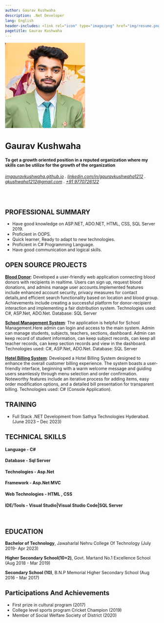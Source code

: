 ```yaml
---
author: Gaurav Kushwaha
description: .Net Developer
lang: English
header-includes: <link rel="icon" type="image/png" href="img/resume.png" />
pagetitle: Gaurav Kushwaha
---
```


![](<img/ gaurav.jpeg>)

Gaurav Kushwaha
==================


####  To get a growth oriented position in a reputed organization where my skills can be utilize for the growth of the organization

######  [imgauravkushwaha.github.io](https://imgauravkushwaha.github.io/) . [linkedin.com/in/gauravkushwaha1212](linkedin.com/in/gauravkushwaha1212) . [gkushwaha1212@gmail.com](mailto:gkushwaha1212@gmail.com) . [+91 9770726122](tel:+919770726122)

<br>

## PROFESSIONAL SUMMARY
- Have good knowledge on ASP.NET, ADO.NET, HTML, CSS, SQL Server 2019.
- Proficient in OOPS.
- Quick learner, Ready to adapt to new technologies.
- Proficient in C# Programming Language.
- Have good communication and logical skills.

## OPEN SOURCE PROJECTS
**[Blood Donor](https://github.com/iamgauravkushwaha/Blood-Donor.git)**:  Developed a user-friendly web application connecting blood donors with recipients in realtime. Users can sign up, request blood donations, and admins manage user accounts.Implemented features include enhanced account security, privacy measures for contact details,and efficient search functionality based on location and blood group. Achievements include creating a successful platform for donor-recipient interaction and implementing a fair distribution system.
  Technologies used: C#, ASP.Net, ADO.Net. Database: SQL Server

  **[School Management System](https://github.com/iamgauravkushwaha/School-Management-System.git)**:  The application is helpful for School Management.Here admin can login and access to the main system. Admin can manage students, subjects, teachers, sections, dashboard. Admin can keep record of student information, can keep subject records, can keep all teacher records, can keep section records and view in the dashboard.
  Technologies used: C#, ASP.Net, ADO.Net. Database: SQL Server

**[Hotel Billing System](https://github.com/iamgauravkushwaha/Hotel-Billing-System.git)**: Developed a Hotel Billing System designed to enhance the overall customer billing experience. The system boasts a user-friendly interface, beginning with a warm welcome message and guiding users seamlessly through menu selection and order confirmation. Noteworthy features include an iterative process for adding items, easy order modification options, and a detailed bill presentation for transparent billing.
  Technologies used: C# (Console Application).

  ## TRAINING
- Full Stack .NET Development from Sathya Technologies Hyderabad.
(June 2023 – Dec 2023)

## TECHNICAL SKILLS
#### Language - C#
#### Database - Sql Server 
#### Technologies - Asp.Net
#### Framework - Asp.Net MVC
#### Web Technologies - HTML , CSS
#### IDE/Tools - Visual Studio|Visual Studio Code|SQL Server
<br>

 
## EDUCATION
**Bachelor of Technology**,  Jawaharlal Nehru College Of Technology (July 2019- Apr 2023)

**Higher Secondary School(10+2)**, Govt. Martand No.1 Excellence School (Aug 2018 - Mar 2019)

**Secondary School (10)**, B.N.P Memorial Higher Secondary School (Aug 2016 - Mar 2017)


 
## Participations And Achievements

-   First prize in cultural program (2017)
-  College level sports program Cricket Champion (2019)
-  Member of Social Welfare Society of District (2020)




 


